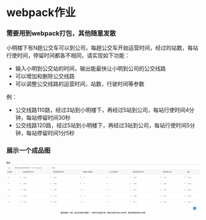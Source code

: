#   webpack作业
###  需要用到webpack打包，其他随意发散

小明楼下有N趟公交车可以到公司，每趟公交车开始运营时间，经过的站数，每站行使时间，停留时间都各不相同，请实现如下功能：

- 输入小明到公交站的时间，输出能最快让小明到公司的公交线路
- 可以增加和删除公交线路
- 可以调整公交线路的运营时间，站数，行驶时间等参数

例：

- 公交线路110路，经过3站到小明楼下，再经过5站到公司，每站行使时间4分钟，每站停留时间30秒
- 公交线路120路，经过5站到小明楼下，再经过3站到公司，每站行使时间5分钟，每站停留时间1分5秒

### 展示一个成品图
![avatar](./images/done.jpg)


